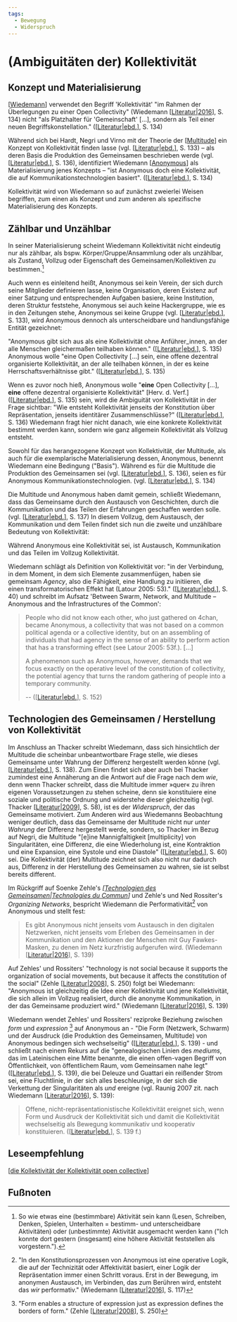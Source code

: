 ```yaml
---
tags: 
  - Bewegung
  - Widerspruch
---
```


# (Ambiguitäten der) Kollektivität

## Konzept und Materialisierung

[[Wiedemann]] verwendet den Begriff 'Kollektivität' "im Rahmen der Überlegungen zu einer Open Collectivity" (Wiedemann [[Literatur|2016]], S. 134) nicht "als Platzhalter für 'Gemeinschaft' […], sondern als Teil einer neuen Begriffskonstellation." ([[Literatur|ebd.]], S. 134)

Während sich bei Hardt, Negri und Virno mit der Theorie der [[Multitude]] ein Konzept von Kollektivität finden lasse (vgl. [[Literatur|ebd.]], S. 133) – als deren Basis die Produktion des Gemeinsamen beschrieben werde (vgl. [[Literatur|ebd.]], S. 136), identifiziert Wiedemann [[Anonymous]] als Materialisierung jenes Konzepts – "ist Anonymous doch eine Kollektivität, die auf Kommunikationstechnologien basiert". ([[Literatur|ebd.]], S. 134)

Kollektivität wird von Wiedemann so auf zunächst zweierlei Weisen begriffen, zum einen als Konzept und zum anderen als spezifische Materialisierung des Konzepts.

## Zählbar und Unzählbar

In seiner Materialisierung scheint Wiedemann Kollektivität nicht eindeutig nur als zählbar, als bspw. Körper/Gruppe/Ansammlung oder als unzählbar, als Zustand, Vollzug oder Eigenschaft des Gemeinsamen/Kollektiven zu bestimmen.[^1] 

Auch wenn es einleitend heißt, Anonymous sei kein Verein, der sich durch seine Mitglieder definieren lasse, keine Organisation, deren Existenz auf einer Satzung und entsprechenden Aufgaben basiere, keine Institution, deren Struktur feststehe, Anonymous sei auch keine Hackergruppe, wie es in den Zeitungen stehe, Anonymous sei keine Gruppe (vgl. [[Literatur|ebd.]], S. 133), wird Anonymous dennoch als unterscheidbare und handlungsfähige Entität gezeichnet:

"Anonymous gibt sich aus als eine Kollektivität ohne Anführer_innen, an der alle Menschen gleichermaßen teilhaben können." ([[Literatur|ebd.]], S. 135) Anonymous wolle "eine Open Collectivity […] sein, eine offene dezentral organisierte Kollektivität, an der alle teilhaben können, in der es keine Herrschaftsverhältnisse gibt." ([[Literatur|ebd.]], S. 135) 

Wenn es zuvor noch hieß, Anonymous wolle "**eine** Open Collectivity […], **eine** offene dezentral organisierte Kollektivität" [Herv. d. Verf.] ([[Literatur|ebd.]], S. 135) sein, wird die Ambiguität von Kollektivität in der Frage sichtbar: "Wie entsteht Kollektivität jenseits der Konstitution über Repräsentation, jenseits identitärer Zusammenschlüsse?" ([[Literatur|ebd.]], S. 136) Wiedemann fragt hier nicht danach, wie eine konkrete Kollektivität bestimmt werden kann, sondern wie ganz allgemein Kollektivität als Vollzug entsteht.

Sowohl für das herangezogene Konzept von Kollektivität, der Multitude, als auch für die exemplarische Materialisierung dessen, Anonymous, benennt Wiedemann eine Bedingung ("Basis"). Während es für die Multitude die Produktion des Gemeinsamen sei (vgl. [[Literatur|ebd.]], S. 136), seien es für Anonymous Kommunikationstechnologien. (vgl. [[Literatur|ebd.]], S. 134)

Die Multitude und Anonymous haben damit gemein, schließt Wiedemann, dass das Gemeinsame durch den Austausch von Geschichten, durch die Kommunikation und das Teilen der Erfahrungen geschaffen werden solle. (vgl. [[Literatur|ebd.]], S. 137) In diesem Vollzug, dem Austausch, der Kommunikation und dem Teilen findet sich nun die zweite und unzählbare Bedeutung von Kollektivität:

Während Anonymous eine Kollektivität sei, ist Austausch, Kommunikation und das Teilen im Vollzug Kollektivität.

Wiedemann schlägt als Definition von Kollektivität vor: "in der Verbindung, in dem Moment, in dem sich Elemente zusammenfügen, haben sie gemeinsam _Agency_, also die Fähigkeit, eine Handlung zu initiieren, die einen transformatorischen Effekt hat (Latour 2005: 53)." ([[Literatur|ebd.]], S. 40) und schreibt im Aufsatz 'Between Swarm, Network, and Multitude – Anonymous and the Infrastructures of the Common':

> People who did not know each other, who just gathered on 4chan, became Anonymous, a collectivity that was not based on a common political agenda or a collective identity, but on an assembling of individuals that had agency in the sense of an ability to perform action that has a transforming effect (see Latour 2005: 53f.). […]
> 
> A phenomenon such as Anonymous, however, demands that we focus exactly on the operative level of the constitution of collectivity, the potential agency that turns the random gathering of people into a temporary community.
> 
> -- ([[Literatur|ebd.]], S. 152)

## Technologien des Gemeinsamen / Herstellung von Kollektivität

Im Anschluss an Thacker schreibt Wiedemann, dass sich hinsichtlich der Multitude die scheinbar unbeantwortbare Frage stelle, wie dieses Gemeinsame unter Wahrung der Differenz hergestellt werden könne (vgl. [[Literatur|ebd.]], S. 138). Zum Einen findet sich aber auch bei Thacker zumindest eine Annäherung an die Antwort auf die Frage nach dem _wie_, denn wenn Thacker schreibt, dass die Multitude immer »quer« zu ihren eigenen Voraussetzungen zu stehen scheine, denn sie konstituiere eine soziale und politische Ordnung und widerstehe dieser gleichzeitig (vgl. Thacker [[Literatur|2009]], S. 58), ist es der _Widerspruch_, der das Gemeinsame motiviert. Zum Anderen wird aus Wiedemanns Beobachtung weniger deutlich, dass das Gemeinsame der Multitude nicht nur _unter Wahrung_ der Differenz hergestellt werde, sondern, so Thacker im Bezug auf Negri, die Multitude "[e]ine Mannigfaltigkeit [multiplicity] von Singularitäten, eine Differenz, die eine Wiederholung ist, eine Kontraktion und eine Expansion, eine Systole und eine Diastole" ([[Literatur|ebd.]], S. 60) sei.
Die Kollektivität (der) Multitude zeichnet sich also nicht nur dadurch aus, Differenz in der Herstellung des Gemeinsamen zu wahren, sie ist selbst bereits different.

Im Rückgriff auf Soenke Zehle's _[[Technologien des Gemeinsamen|Technologies du Commun]]_ und Zehle's und Ned Rossiter's _Organizing Networks_, bespricht Wiedemann die Performativität[^2] von Anonymous und stellt fest: 
> Es gibt Anonymous nicht jenseits vom Austausch in den digitalen Netzwerken, nicht jenseits vom Erleben des Gemeinsamen in der Kommunikation und den Aktionen der Menschen mit Guy Fawkes-Masken, zu denen im Netz kurzfristig aufgerufen wird. (Wiedemann [[Literatur|2016]], S. 139)

Auf Zehles' und Rossiters' "technology is not social because it supports the organization of social movements, but because it affects the constitution of the social" (Zehle [[Literatur|2008]], S. 250) folgt bei Wiedemann: "Anonymous ist gleichzeitig die Idee einer Kollektivität und jene Kollektivität, die sich allein im Vollzug realisiert, durch die anonyme Kommunikation, in der das Gemeinsame produziert wird." (Wiedemann [[Literatur|2016]], S. 139)

Wiedemann wendet Zehles' und Rossiters' reziproke Beziehung zwischen _form_ und _expression_ [^3] auf Anonymous an - "Die Form (Netzwerk, Schwarm) und der Ausdruck (die Produktion des Gemeinsamen, Multitude) von Anonymous bedingen sich wechselseitig" ([[Literatur|ebd.]], S. 139) - und schließt nach einem Rekurs auf die "genealogischen Linien des _mediums_, das im Lateinischen eine Mitte benannte, die einen offen-vagen Begriff von Öffentlichkeit, von öffentlichem Raum, vom Gemeinsamen nahe legt" ([[Literatur|ebd.]], S. 139), die bei Deleuze und Guattari ein reißender Strom sei, eine Fluchtlinie, in der sich alles beschleunige, in der sich die Verkettung der Singularitäten als _und_ ereigne (vgl. Raunig 2007 zit. nach Wiedemann [[Literatur|2016]], S. 139):
> Offene, nicht-repräsentationistische Kollektivität ereignet sich, wenn Form und Ausdruck der Kollektivität sich und damit die Kollektivität wechselseitig als Bewegung kommunikativ und kooperativ konstituieren. ([[Literatur|ebd.]], S. 139 f.)

## Leseempfehlung
[[die Kollektivität der Kollektivität open collective]]

## Fußnoten

[^1]: So wie etwas eine (bestimmbare) Aktivität sein kann (Lesen, Schreiben, Denken, Spielen, Unterhalten = bestimm- und unterscheidbare Aktivitäten) oder (unbestimmte) Aktivität ausgemacht werden kann ("Ich konnte dort gestern (insgesamt) eine höhere Aktivität feststellen als vorgestern.").
[^2]: "In den Konstitutionsprozessen von Anonymous ist eine operative Logik, die auf der Technizität oder Affektivität basiert, einer Logik der Repräsentation immer einen Schritt voraus. Erst in der Bewegung, im anonymen Austausch, im Verbinden, das zum Berühren wird, entsteht das _wir_ performativ." (Wiedemann [[Literatur|2016]], S. 117)
[^3]: "Form enables a structure of expression just as expression defines the borders of form."  (Zehle [[Literatur|2008]], S. 250)



[//begin]: # "Autogenerated link references for markdown compatibility"
[Wiedemann]: Wiedemann.md "Carolin Wiedemann"
[Literatur|2016]: Literatur.md "Literatur"
[Literatur|ebd.]: Literatur.md "Literatur"
[Multitude]: Multitude.md "Multitude"
[Anonymous]: Anonymous.md "Anonymous"
[Literatur|2009]: Literatur.md "Literatur"
[Technologien des Gemeinsamen|Technologies du Commun]: <Technologien des Gemeinsamen.md> "Technologien des Gemeinsamen"
[Literatur|2008]: Literatur.md "Literatur"
[die Kollektivität der Kollektivität open collective]: <die Kollektivität der Kollektivität open collective.md> "die Kollektivität der Kollektivität Open Collective"
[//end]: # "Autogenerated link references"